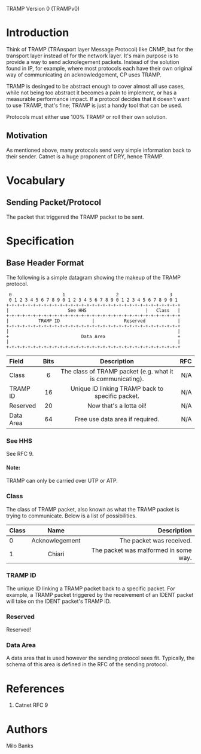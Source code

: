 TRAMP Version 0 (TRAMPv0)

# Introduction
Think of TRAMP (TRAnsport layer Message Protocol) like CNMP, but for the transport layer
instead of for the network layer. It's main purpose is to provide a way to send acknolegement
packets. Instead of the solution found in IP, for example, where most protocols each have
their own original way of communicating an acknowledgement, CP uses TRAMP.

TRAMP is desinged to be abstract enough to cover almost all use cases, while not being too
abstract it becomes a pain to implement, or has a measurable performance impact. If a protocol
decides that it doesn't want to use TRAMP, that's fine; TRAMP is just a handy tool that can be
used.

Protocols must either use 100% TRAMP or roll their own solution.

## Motivation
As mentioned above, many protocols send very simple information back to their sender. Catnet
is a huge proponent of DRY, hence TRAMP.

# Vocabulary

## Sending Packet/Protocol
The packet that triggered the TRAMP packet to be sent.

# Specification

## Base Header Format
The following is a simple datagram showing the makeup of the TRAMP protocol.

~~~
 0                   1                   2                   3
 0 1 2 3 4 5 6 7 8 9 0 1 2 3 4 5 6 7 8 9 0 1 2 3 4 5 6 7 8 9 0 1
+-+-+-+-+-+-+-+-+-+-+-+-+-+-+-+-+-+-+-+-+-+-+-+-+-+-+-+-+-+-+-+-+
|                      See HHS                      |   Class   |
+-+-+-+-+-+-+-+-+-+-+-+-+-+-+-+-+-+-+-+-+-+-+-+-+-+-+-+-+-+-+-+-+
|           TRAMP ID            |           Reserved            |
+-+-+-+-+-+-+-+-+-+-+-+-+-+-+-+-+-+-+-+-+-+-+-+-+-+-+-+-+-+-+-+-+
|                                                               |
+                           Data Area                           +
|                                                               |
+-+-+-+-+-+-+-+-+-+-+-+-+-+-+-+-+-+-+-+-+-+-+-+-+-+-+-+-+-+-+-+-+
~~~

| Field | Bits | Description | RFC |
| :---- | :--: | :---------: | --: |
| Class | 6 | The class of TRAMP packet (e.g. what it is communicating). | N/A |
| TRAMP ID | 16 | Unique ID linking TRAMP back to specific packet. | N/A|
| Reserved | 20 | Now that's a lotta oil! | N/A |
| Data Area | 64 | Free use data area if required. | N/A |

### See HHS
See RFC 9.

#### Note:
TRAMP can only be carried over UTP or ATP.

### Class
The class of TRAMP packet, also known as what the TRAMP packet is trying to communicate.
Below is a list of possibilities.

| Class | Name | Description |
| :---- | :--: | ----------: |
| 0 | Acknowlegement | The packet was received. |
| 1 | Chiari | The packet was malformed in some way. |

### TRAMP ID
The unique ID linking a TRAMP packet back to a specific packet. For example, a TRAMP
packet triggered by the receivement of an IDENT packet will take on the IDENT packet's
TRAMP ID.

### Reserved
Reserved!

### Data Area
A data area that is used however the sending protocol sees fit. Typically, the schema
of this area is defined in the RFC of the sending protocol.

# References
1. Catnet RFC 9

# Authors
Milo Banks

